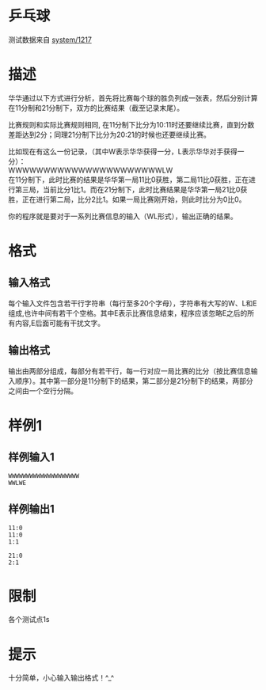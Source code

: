 
# 乒乓球

> 
测试数据来自 [system/1217](/p/1217)


# 描述

华华通过以下方式进行分析，首先将比赛每个球的胜负列成一张表，然后分别计算在11分制和21分制下，双方的比赛结果（截至记录末尾）。

比赛规则和实际比赛规则相同, 在11分制下比分为10:11时还要继续比赛，直到分数差距达到2分；同理21分制下比分为20:21的时候也还要继续比赛。

比如现在有这么一份记录，（其中W表示华华获得一分，L表示华华对手获得一分）：<br/>
WWWWWWWWWWWWWWWWWWWWWWLW<br/>
在11分制下，此时比赛的结果是华华第一局11比0获胜，第二局11比0获胜，正在进行第三局，当前比分1比1。而在21分制下，此时比赛结果是华华第一局21比0获胜，正在进行第二局，比分2比1。如果一局比赛刚开始，则此时比分为0比0。

你的程序就是要对于一系列比赛信息的输入（WL形式），输出正确的结果。

# 格式

## 输入格式

每个输入文件包含若干行字符串（每行至多20个字母），字符串有大写的W、L和E组成,也许中间有若干个空格。其中E表示比赛信息结束，程序应该忽略E之后的所有内容,E后面可能有干扰文字。

## 输出格式

输出由两部分组成，每部分有若干行，每一行对应一局比赛的比分（按比赛信息输入顺序）。其中第一部分是11分制下的结果，第二部分是21分制下的结果，两部分之间由一个空行分隔。

# 样例1

## 样例输入1

```
WWWWWWWWWWWWWWWWWWWW
WWLWE

```

## 样例输出1

```
11:0
11:0
1:1

21:0
2:1

```

# 限制

各个测试点1s

# 提示

十分简单，小心输入输出格式！^_^
